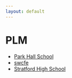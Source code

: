 ```yaml
---
layout: default
---
```

# PLM
* [Park Hall School](/assignments/Park%20Hall%20School.html)
* [swcfe](/assignments/swcfe.html)
* [Stratford High School](/assignments/Stratford%20High%20School.html)
